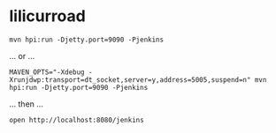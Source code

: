 # lilicurroad

`mvn hpi:run -Djetty.port=9090 -Pjenkins`

... or ...

`MAVEN_OPTS="-Xdebug -Xrunjdwp:transport=dt_socket,server=y,address=5005,suspend=n" mvn hpi:run -Djetty.port=9090 -Pjenkins`

... then ...

`open http://localhost:8080/jenkins`